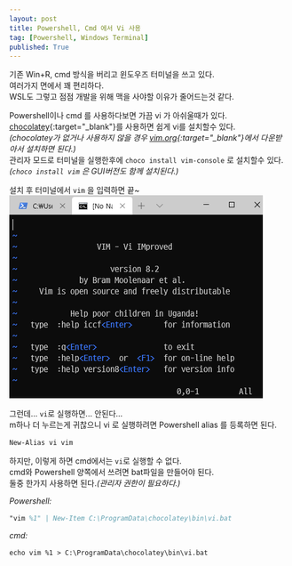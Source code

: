 ```yaml
---
layout: post
title: Powershell, Cmd 에서 Vi 사용
tag: [Powershell, Windows Terminal]
published: True
---
```


기존 Win+R, cmd 방식을 버리고 윈도우즈 터미널을 쓰고 있다.  
여러가지 면에서 꽤 편리하다.  
WSL도 그렇고 점점 개발을 위해 맥을 사야할 이유가 줄어드는것 같다.  

Powershell이나 cmd 를 사용하다보면 가끔 vi 가 아쉬울때가 있다.  
[chocolatey](https://chocolatey.org/){:target="_blank"}를 사용하면 쉽게 vi를 설치할수 있다.  
*(chocolatey가 없거나 사용하지 않을 경우 [vim.org](https://www.vim.org/download.php#pcgit){:target="_blank"}에서 다운받아서 설치하면 된다.)*  
관리자 모드로 터미널을 실행한후에 `choco install vim-console` 로 설치할수 있다.  
*(`choco install vim` 은 GUI버전도 함께 설치된다.)*   

설치 후 터미널에서 `vim` 을 입력하면 끝~  
![](../img/2020-07-10-powershell%20cmd%20vi/2020-07-11-01-37-43.png)

그런데... `vi`로 실행하면... 안된다...  
m하나 더 누르는게 귀찮으니 vi 로 실행하려면 Powershell alias 를 등록하면 된다.  
```ps 
New-Alias vi vim 
```

하지만, 이렇게 하면 cmd에서는 `vi`로 실행할 수 없다.  
cmd와 Powershell 양쪽에서 쓰려면 bat파일을 만들어야 된다.   
둘중 한가지 사용하면 된다.*(관리자 권한이 필요하다.)*

*Powershell:*
```ps 
"vim %1" | New-Item C:\ProgramData\chocolatey\bin\vi.bat
```

*cmd:*
```dos
echo vim %1 > C:\ProgramData\chocolatey\bin\vi.bat
```

